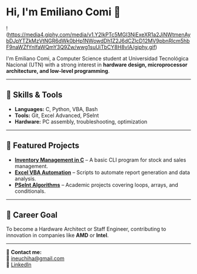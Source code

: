 # Hi, I'm Emiliano Comi 👋

!(https://media4.giphy.com/media/v1.Y2lkPTc5MGI3NjExeXR1a2JiNWtmenAybDJpYTZkMzVtNGR6dWk0bHp1NWowdDh1Z2J6dCZlcD12MV9pbnRlcm5hbF9naWZfYnlfaWQmY3Q9Zw/wwg1suUiTbCY8H8vIA/giphy.gif) 

I'm Emiliano Comi, a Computer Science student at Universidad Tecnológica Nacional (UTN) with a strong interest in **hardware design, microprocessor architecture, and low-level programming**.

---

## 🔧 Skills & Tools
- **Languages:** C, Python, VBA, Bash
- **Tools:** Git, Excel Advanced, PSeInt
- **Hardware:** PC assembly, troubleshooting, optimization

---

## 📂 Featured Projects
- **[Inventory Management in C](#)** – A basic CLI program for stock and sales management.
- **[Excel VBA Automation](#)** – Scripts to automate report generation and data analysis.
- **[PSeInt Algorithms](#)** – Academic projects covering loops, arrays, and conditionals.

---

## 🎯 Career Goal
To become a Hardware Architect or Staff Engineer, contributing to innovation in companies like **AMD** or **Intel**.

---

💌 **Contact me:**  
📧 ineuchiha@gmail.com  
💼 [LinkedIn](https://www.linkedin.com/in/emiliano-comi-240374335/)  
